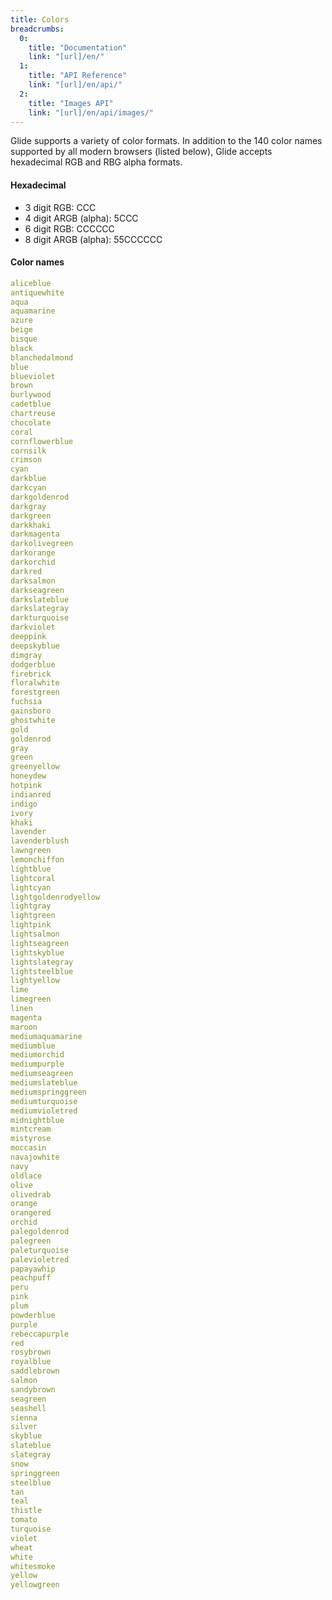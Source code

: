```yaml
---
title: Colors
breadcrumbs:
  0:
    title: "Documentation"
    link: "[url]/en/"
  1:
    title: "API Reference"
    link: "[url]/en/api/"
  2:
    title: "Images API"
    link: "[url]/en/api/images/"
---
```


Glide supports a variety of color formats. In addition to the 140 color names supported by all modern browsers (listed below), Glide accepts hexadecimal RGB and RBG alpha formats.

#### Hexadecimal

* 3 digit RGB: CCC
* 4 digit ARGB (alpha): 5CCC
* 6 digit RGB: CCCCCC
* 8 digit ARGB (alpha): 55CCCCCC

#### Color names

```yaml
aliceblue
antiquewhite
aqua
aquamarine
azure
beige
bisque
black
blanchedalmond
blue
blueviolet
brown
burlywood
cadetblue
chartreuse
chocolate
coral
cornflowerblue
cornsilk
crimson
cyan
darkblue
darkcyan
darkgoldenrod
darkgray
darkgreen
darkkhaki
darkmagenta
darkolivegreen
darkorange
darkorchid
darkred
darksalmon
darkseagreen
darkslateblue
darkslategray
darkturquoise
darkviolet
deeppink
deepskyblue
dimgray
dodgerblue
firebrick
floralwhite
forestgreen
fuchsia
gainsboro
ghostwhite
gold
goldenrod
gray
green
greenyellow
honeydew
hotpink
indianred
indigo
ivory
khaki
lavender
lavenderblush
lawngreen
lemonchiffon
lightblue
lightcoral
lightcyan
lightgoldenrodyellow
lightgray
lightgreen
lightpink
lightsalmon
lightseagreen
lightskyblue
lightslategray
lightsteelblue
lightyellow
lime
limegreen
linen
magenta
maroon
mediumaquamarine
mediumblue
mediumorchid
mediumpurple
mediumseagreen
mediumslateblue
mediumspringgreen
mediumturquoise
mediumvioletred
midnightblue
mintcream
mistyrose
moccasin
navajowhite
navy
oldlace
olive
olivedrab
orange
orangered
orchid
palegoldenrod
palegreen
paleturquoise
palevioletred
papayawhip
peachpuff
peru
pink
plum
powderblue
purple
rebeccapurple
red
rosybrown
royalblue
saddlebrown
salmon
sandybrown
seagreen
seashell
sienna
silver
skyblue
slateblue
slategray
snow
springgreen
steelblue
tan
teal
thistle
tomato
turquoise
violet
wheat
white
whitesmoke
yellow
yellowgreen
```
